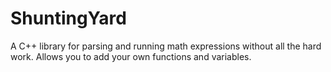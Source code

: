 # ShuntingYard
A C++ library for parsing and running math expressions without all the hard work. Allows you to add your own functions and variables.
